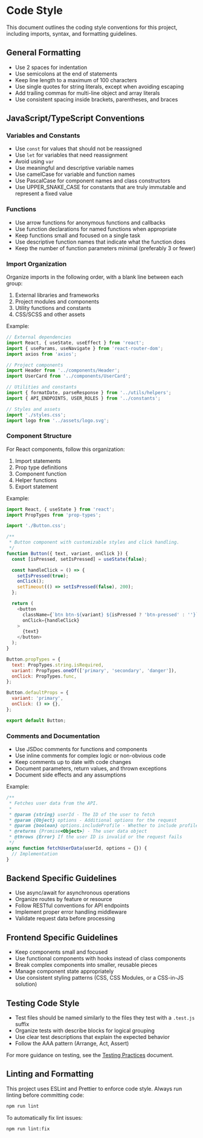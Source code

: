 # Code Style

This document outlines the coding style conventions for this project, including imports, syntax, and formatting guidelines.

## General Formatting

- Use 2 spaces for indentation
- Use semicolons at the end of statements
- Keep line length to a maximum of 100 characters
- Use single quotes for string literals, except when avoiding escaping
- Add trailing commas for multi-line object and array literals
- Use consistent spacing inside brackets, parentheses, and braces

## JavaScript/TypeScript Conventions

### Variables and Constants

- Use `const` for values that should not be reassigned
- Use `let` for variables that need reassignment
- Avoid using `var`
- Use meaningful and descriptive variable names
- Use camelCase for variable and function names
- Use PascalCase for component names and class constructors
- Use UPPER_SNAKE_CASE for constants that are truly immutable and represent a fixed value

### Functions

- Use arrow functions for anonymous functions and callbacks
- Use function declarations for named functions when appropriate
- Keep functions small and focused on a single task
- Use descriptive function names that indicate what the function does
- Keep the number of function parameters minimal (preferably 3 or fewer)

### Import Organization

Organize imports in the following order, with a blank line between each group:

1. External libraries and frameworks
2. Project modules and components
3. Utility functions and constants
4. CSS/SCSS and other assets

Example:

```javascript
// External dependencies
import React, { useState, useEffect } from 'react';
import { useParams, useNavigate } from 'react-router-dom';
import axios from 'axios';

// Project components
import Header from '../components/Header';
import UserCard from '../components/UserCard';

// Utilities and constants
import { formatDate, parseResponse } from '../utils/helpers';
import { API_ENDPOINTS, USER_ROLES } from '../constants';

// Styles and assets
import './styles.css';
import logo from '../assets/logo.svg';
```

### Component Structure

For React components, follow this organization:

1. Import statements
2. Prop type definitions
3. Component function
4. Helper functions
5. Export statement

Example:

```javascript
import React, { useState } from 'react';
import PropTypes from 'prop-types';

import './Button.css';

/**
 * Button component with customizable styles and click handling.
 */
function Button({ text, variant, onClick }) {
  const [isPressed, setIsPressed] = useState(false);

  const handleClick = () => {
    setIsPressed(true);
    onClick();
    setTimeout(() => setIsPressed(false), 200);
  };

  return (
    <button
      className={`btn btn-${variant} ${isPressed ? 'btn-pressed' : ''}`}
      onClick={handleClick}
    >
      {text}
    </button>
  );
}

Button.propTypes = {
  text: PropTypes.string.isRequired,
  variant: PropTypes.oneOf(['primary', 'secondary', 'danger']),
  onClick: PropTypes.func,
};

Button.defaultProps = {
  variant: 'primary',
  onClick: () => {},
};

export default Button;
```

### Comments and Documentation

- Use JSDoc comments for functions and components
- Use inline comments for complex logic or non-obvious code
- Keep comments up to date with code changes
- Document parameters, return values, and thrown exceptions
- Document side effects and any assumptions

Example:

```javascript
/**
 * Fetches user data from the API.
 *
 * @param {string} userId - The ID of the user to fetch
 * @param {Object} options - Additional options for the request
 * @param {boolean} options.includeProfile - Whether to include profile data
 * @returns {Promise<Object>} - The user data object
 * @throws {Error} If the user ID is invalid or the request fails
 */
async function fetchUserData(userId, options = {}) {
  // Implementation
}
```

## Backend Specific Guidelines

- Use async/await for asynchronous operations
- Organize routes by feature or resource
- Follow RESTful conventions for API endpoints
- Implement proper error handling middleware
- Validate request data before processing

## Frontend Specific Guidelines

- Keep components small and focused
- Use functional components with hooks instead of class components
- Break complex components into smaller, reusable pieces
- Manage component state appropriately
- Use consistent styling patterns (CSS, CSS Modules, or a CSS-in-JS solution)

## Testing Code Style

- Test files should be named similarly to the files they test with a `.test.js` suffix
- Organize tests with describe blocks for logical grouping
- Use clear test descriptions that explain the expected behavior
- Follow the AAA pattern (Arrange, Act, Assert)

For more guidance on testing, see the [Testing Practices](./testing-practices.md) document.

## Linting and Formatting

This project uses ESLint and Prettier to enforce code style. Always run linting before committing code:

```bash
npm run lint
```

To automatically fix lint issues:

```bash
npm run lint:fix
```
